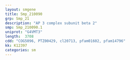 ```yaml
---
layout: smgene
title: Smp_210090
grp: Smp_21
description: "AP 3 complex subunit beta 2"
smp: Smp_210090.1
uniprot: "G4VMT3"
length:  3708
cdd: "COG5096, PTZ00429, cl20713, pfam01602, pfam14796"
kk: K12397
categories: sm
---
```


